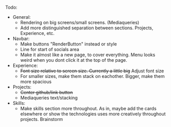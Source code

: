 
Todo:
- General:
    - Rendering on big screens/small screens. (Mediaqueries)
    - Add more distinguished separation between sections. Projects, Experience, etc.
- Navbar:
    - Make buttons "RenderButton" instead or style
    - Line for start of socials area
    - Make it almost like a new page, to cover everything. Menu looks weird when you dont click it at the top of the page.
- Experience:
    - ~~Font size relative to screen size. Currently a little big~~ Adjust font size
    - For smaller sizes, make them stack on eachother. Bigger, make them more spacious
- Projects:
    - ~~Center github/link button~~
    - Mediaqueries text/stacking
- Skills:
    - Make skills section more throughout. As in, maybe add the cards elsewhere or show the technologies uses more creatively throughout projects. Brainstorm
